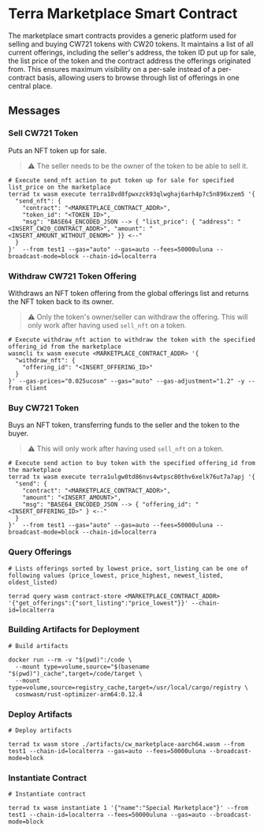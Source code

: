 # Terra Marketplace Smart Contract

The marketplace smart contracts provides a generic platform used for selling and buying CW721 tokens with CW20 tokens. It maintains a list of all current offerings, including the seller's address, the token ID put up for sale, the list price of the token and the contract address the offerings originated from. This ensures maximum visibility on a per-sale instead of a per-contract basis, allowing users to browse through list of offerings in one central place.

## Messages

### Sell CW721 Token

Puts an NFT token up for sale.

> :warning: The seller needs to be the owner of the token to be able to sell it.

```shell
# Execute send_nft action to put token up for sale for specified list_price on the marketplace
terrad tx wasm execute terra18vd8fpwxzck93qlwghaj6arh4p7c5n896xzem5 '{
  "send_nft": {
    "contract": "<MARKETPLACE_CONTRACT_ADDR>",
    "token_id": "<TOKEN_ID>",
    "msg": "BASE64_ENCODED_JSON --> { "list_price": { "address": "<INSERT_CW20_CONTRACT_ADDR>", "amount": "<INSERT_AMOUNT_WITHOUT_DENOM>" }} <--"
  }
}'  --from test1 --gas="auto" --gas=auto --fees=50000uluna --broadcast-mode=block --chain-id=localterra
```

### Withdraw CW721 Token Offering

Withdraws an NFT token offering from the global offerings list and returns the NFT token back to its owner.

> :warning: Only the token's owner/seller can withdraw the offering. This will only work after having used `sell_nft` on a token.

```shell
# Execute withdraw_nft action to withdraw the token with the specified offering_id from the marketplace
wasmcli tx wasm execute <MARKETPLACE_CONTRACT_ADDR> '{
  "withdraw_nft": {
    "offering_id": "<INSERT_OFFERING_ID>"
  }
}' --gas-prices="0.025ucosm" --gas="auto" --gas-adjustment="1.2" -y --from client
```

### Buy CW721 Token

Buys an NFT token, transferring funds to the seller and the token to the buyer.

> :warning: This will only work after having used `sell_nft` on a token.

```shell
# Execute send action to buy token with the specified offering_id from the marketplace
terrad tx wasm execute terra1ulgw0td86nvs4wtpsc80thv6xelk76ut7a7apj '{
  "send": {
    "contract": "<MARKETPLACE_CONTRACT_ADDR>",
    "amount": "<INSERT_AMOUNT>",
    "msg": "BASE64_ENCODED_JSON --> { "offering_id": "<INSERT_OFFERING_ID>" } <--"
  }
}'  --from test1 --gas="auto" --gas=auto --fees=50000uluna --broadcast-mode=block --chain-id=localterra
```

### Query Offerings

```shell
# Lists offerings sorted by lowest price, sort_listing can be one of following values (price_lowest, price_highest, newest_listed, oldest_listed)

terrad query wasm contract-store <MARKETPLACE_CONTRACT_ADDR> '{"get_offerings":{"sort_listing":"price_lowest"}}' --chain-id=localterra
```

###

### Building Artifacts for Deployment

```shell
# Build artifacts

docker run --rm -v "$(pwd)":/code \
  --mount type=volume,source="$(basename "$(pwd)")_cache",target=/code/target \
  --mount type=volume,source=registry_cache,target=/usr/local/cargo/registry \
  cosmwasm/rust-optimizer-arm64:0.12.4
```

### Deploy Artifacts

```shell
# Deploy artifacts

terrad tx wasm store ./artifacts/cw_marketplace-aarch64.wasm --from test1 --chain-id=localterra --gas=auto --fees=50000uluna --broadcast-mode=block
```

### Instantiate Contract
```shell
# Instantiate contract

terrad tx wasm instantiate 1 '{"name":"Special Marketplace"}' --from test1 --chain-id=localterra --fees=50000uluna --gas=auto --broadcast-mode=block
```